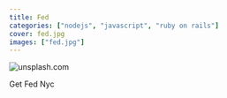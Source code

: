 ```yaml
---
title: Fed
categories: ["nodejs", "javascript", "ruby on rails"]
cover: fed.jpg
images: ["fed.jpg"]
---
```

![unsplash.com](./photo-1507124484497-b7f446e65519.jpg)

Get Fed Nyc
